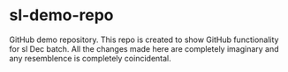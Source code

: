 # sl-demo-repo
GitHub demo repository. This repo is created to show GitHub functionality for sl Dec batch. All the changes made here are completely imaginary and any resemblence is completely coincidental. 
